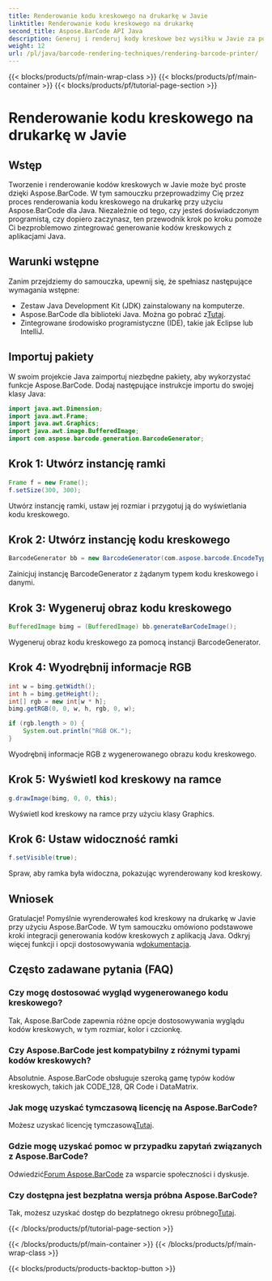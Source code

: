 ```yaml
---
title: Renderowanie kodu kreskowego na drukarkę w Javie
linktitle: Renderowanie kodu kreskowego na drukarkę
second_title: Aspose.BarCode API Java
description: Generuj i renderuj kody kreskowe bez wysiłku w Javie za pomocą Aspose.BarCode. Postępuj zgodnie z naszym przewodnikiem krok po kroku, aby zapewnić bezproblemową integrację.
weight: 12
url: /pl/java/barcode-rendering-techniques/rendering-barcode-printer/
---
```


{{< blocks/products/pf/main-wrap-class >}}
{{< blocks/products/pf/main-container >}}
{{< blocks/products/pf/tutorial-page-section >}}

# Renderowanie kodu kreskowego na drukarkę w Javie


## Wstęp

Tworzenie i renderowanie kodów kreskowych w Javie może być proste dzięki Aspose.BarCode. W tym samouczku przeprowadzimy Cię przez proces renderowania kodu kreskowego na drukarkę przy użyciu Aspose.BarCode dla Java. Niezależnie od tego, czy jesteś doświadczonym programistą, czy dopiero zaczynasz, ten przewodnik krok po kroku pomoże Ci bezproblemowo zintegrować generowanie kodów kreskowych z aplikacjami Java.

## Warunki wstępne

Zanim przejdziemy do samouczka, upewnij się, że spełniasz następujące wymagania wstępne:

- Zestaw Java Development Kit (JDK) zainstalowany na komputerze.
-  Aspose.BarCode dla biblioteki Java. Można go pobrać z[Tutaj](https://releases.aspose.com/barcode/java/).
- Zintegrowane środowisko programistyczne (IDE), takie jak Eclipse lub IntelliJ.

## Importuj pakiety

W swoim projekcie Java zaimportuj niezbędne pakiety, aby wykorzystać funkcje Aspose.BarCode. Dodaj następujące instrukcje importu do swojej klasy Java:

```java
import java.awt.Dimension;
import java.awt.Frame;
import java.awt.Graphics;
import java.awt.image.BufferedImage;
import com.aspose.barcode.generation.BarcodeGenerator;
```

## Krok 1: Utwórz instancję ramki

```java
Frame f = new Frame();
f.setSize(300, 300);
```

Utwórz instancję ramki, ustaw jej rozmiar i przygotuj ją do wyświetlania kodu kreskowego.

## Krok 2: Utwórz instancję kodu kreskowego

```java
BarcodeGenerator bb = new BarcodeGenerator(com.aspose.barcode.EncodeTypes.CODE_128, "1234567");
```

Zainicjuj instancję BarcodeGenerator z żądanym typem kodu kreskowego i danymi.

## Krok 3: Wygeneruj obraz kodu kreskowego

```java
BufferedImage bimg = (BufferedImage) bb.generateBarCodeImage();
```

Wygeneruj obraz kodu kreskowego za pomocą instancji BarcodeGenerator.

## Krok 4: Wyodrębnij informacje RGB

```java
int w = bimg.getWidth();
int h = bimg.getHeight();
int[] rgb = new int[w * h];
bimg.getRGB(0, 0, w, h, rgb, 0, w);

if (rgb.length > 0) {
    System.out.println("RGB OK.");
}
```

Wyodrębnij informacje RGB z wygenerowanego obrazu kodu kreskowego.

## Krok 5: Wyświetl kod kreskowy na ramce

```java
g.drawImage(bimg, 0, 0, this);
```

Wyświetl kod kreskowy na ramce przy użyciu klasy Graphics.

## Krok 6: Ustaw widoczność ramki

```java
f.setVisible(true);
```

Spraw, aby ramka była widoczna, pokazując wyrenderowany kod kreskowy.

## Wniosek

 Gratulacje! Pomyślnie wyrenderowałeś kod kreskowy na drukarkę w Javie przy użyciu Aspose.BarCode. W tym samouczku omówiono podstawowe kroki integracji generowania kodów kreskowych z aplikacją Java. Odkryj więcej funkcji i opcji dostosowywania w[dokumentacja](https://reference.aspose.com/barcode/java/).

## Często zadawane pytania (FAQ)

### Czy mogę dostosować wygląd wygenerowanego kodu kreskowego?
Tak, Aspose.BarCode zapewnia różne opcje dostosowywania wyglądu kodów kreskowych, w tym rozmiar, kolor i czcionkę.

### Czy Aspose.BarCode jest kompatybilny z różnymi typami kodów kreskowych?
Absolutnie. Aspose.BarCode obsługuje szeroką gamę typów kodów kreskowych, takich jak CODE_128, QR Code i DataMatrix.

### Jak mogę uzyskać tymczasową licencję na Aspose.BarCode?
 Możesz uzyskać licencję tymczasową[Tutaj](https://purchase.aspose.com/temporary-license/).

### Gdzie mogę uzyskać pomoc w przypadku zapytań związanych z Aspose.BarCode?
 Odwiedzić[Forum Aspose.BarCode](https://forum.aspose.com/c/barcode/13) za wsparcie społeczności i dyskusje.

### Czy dostępna jest bezpłatna wersja próbna Aspose.BarCode?
 Tak, możesz uzyskać dostęp do bezpłatnego okresu próbnego[Tutaj](https://releases.aspose.com/).


{{< /blocks/products/pf/tutorial-page-section >}}

{{< /blocks/products/pf/main-container >}}
{{< /blocks/products/pf/main-wrap-class >}}

{{< blocks/products/products-backtop-button >}}
